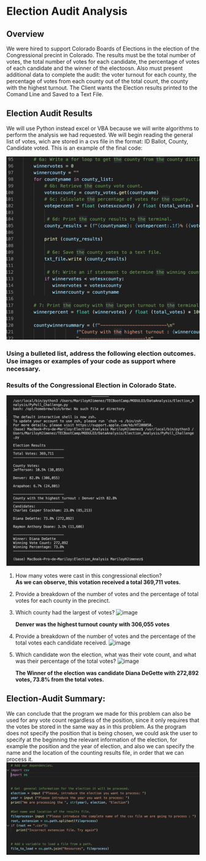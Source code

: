 # Election Audit Analysis 
##  Overview
We were hired to support Colorado Boards of Elections in the election of the Congressional precint in Colorado. The results must be the total number of votes, the total number of votes for each candidate, the percentage of votes of each candidate and the winner of the electoosn. Also  must present additional data to complete the audit:
the voter turnout for each county, the percentage of votes from each county out of the total count, the county with the highest turnout.
The Client wants the Election results printed to the Comand Line and Saved to a Text File. 
## Election Audit Results  
  We will use Python instead excel or VBA because we will write algorithms to perform the analysis we had requested. We will begin reading the general list of votes, wich are stored in a cvs file in the format: ID Ballot, County, Candidate voted. This is an example of the final code: 
  
![Total votes per County](VotesXCounty.png)

### Using a bulleted list, address the following election outcomes. Use images or examples of your code as support where necessary.
### Results of the Congressional Election in Colorado State.
![Election Results](ElectionResults.png) 

1. How many votes were cast in this congressional election?   
   **As we can observe, this votation received a total 369,711 votes.**
     
2. Provide a breakdown of the number of votes and the percentage of total votes for each county in the precinct.
3. Which county had the largest  of votes?
   ![image](https://user-images.githubusercontent.com/102195803/163259840-0fc9d41a-b889-4f20-b43b-928047a1d17b.png)
   
   **Denver was the highest turnout county with 306,055 votes**
4. Provide a breakdown of the number of votes and the percentage of the total votes each candidate received.
  ![image](https://user-images.githubusercontent.com/102195803/163261710-8b9b313c-f1ae-4363-93e6-35d7c20f6743.png) 
  
5. Which candidate won the election, what was their vote count, and what was their percentage of the total votes?
    ![image](https://user-images.githubusercontent.com/102195803/163261830-ab39e761-5890-4fe9-8f82-167c9d3f549e.png) 
    
   **The Winner of the election was candidate Diana DeGette with 272,892 votes, 73.8% from the total votes.**
    
## Election-Audit Summary: 
We can conclude that the program we made for this problem can also be used for any vote count regardless of the position, since it only requires that the votes be stored in the same way as in this problem. As the program does not specify the position that is being chosen, we could ask the user to specify at the beginning the relevant information of the election, for example the position  and the year of election, and also we can specify the name and the location of the counting results file, in order that we can process it. 
![](ScriptModifiedAnyElection.png) 
